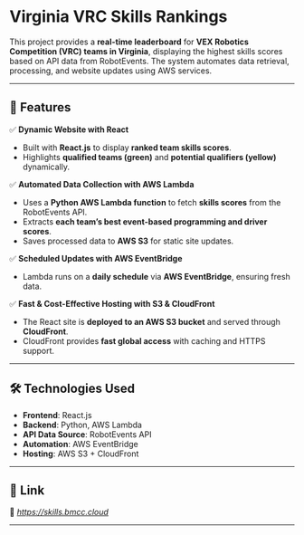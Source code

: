 # **Virginia VRC Skills Rankings**  

This project provides a **real-time leaderboard** for **VEX Robotics Competition (VRC) teams in Virginia**, displaying the highest skills scores based on API data from RobotEvents. The system automates data retrieval, processing, and website updates using AWS services.

---

## **🚀 Features**
✅ **Dynamic Website with React**  
- Built with **React.js** to display **ranked team skills scores**.  
- Highlights **qualified teams (green)** and **potential qualifiers (yellow)** dynamically.  

✅ **Automated Data Collection with AWS Lambda**  
- Uses a **Python AWS Lambda function** to fetch **skills scores** from the RobotEvents API.  
- Extracts **each team’s best event-based programming and driver scores**.  
- Saves processed data to **AWS S3** for static site updates.  

✅ **Scheduled Updates with AWS EventBridge**  
- Lambda runs on a **daily schedule** via **AWS EventBridge**, ensuring fresh data.  

✅ **Fast & Cost-Effective Hosting with S3 & CloudFront**  
- The React site is **deployed to an AWS S3 bucket** and served through **CloudFront**.  
- CloudFront provides **fast global access** with caching and HTTPS support.  

---

## **🛠️ Technologies Used**
- **Frontend**: React.js  
- **Backend**: Python, AWS Lambda  
- **API Data Source**: RobotEvents API  
- **Automation**: AWS EventBridge  
- **Hosting**: AWS S3 + CloudFront  

---

## **📸 Link**
🚀 _https://skills.bmcc.cloud_

---


